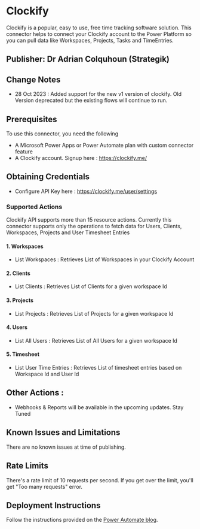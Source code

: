 # Clockify

Clockify is a popular, easy to use, free time tracking software solution. This connector helps to connect your Clockify account to the Power Platform so you can pull data like Workspaces, Projects, Tasks and TimeEntries.

## Publisher: Dr Adrian Colquhoun (Strategik)

## Change Notes 

- 28 Oct 2023 : Added support for the new v1 version of clockify. Old Version deprecated but the existing flows will continue to run.

## Prerequisites

To use this connector, you need the following

- A Microsoft Power Apps or Power Automate plan with custom connector feature
- A Clockify account. Signup here : https://clockify.me/

## Obtaining Credentials
- Configure API Key here : https://clockify.me/user/settings


### Supported Actions
Clockify API supports more than 15 resource actions. Currently this connector supports only the operations to fetch data for Users, Clients, Workspaces, Projects and User Timesheet Entries

#### 1. Workspaces
- List Workspaces : Retrieves List of Workspaces in your Clockify Account

#### 2. Clients
- List Clients  : Retrieves List of Clients for a given workspace Id

#### 3. Projects
- List Projects : Retrieves List of Projects for a given workspace Id

#### 4. Users
- List All Users :  Retrieves List of All Users for a given workspace Id

#### 5. Timesheet
- List User Time Entries :  Retrieves List of timesheet entries based on Workspace Id and User Id

## Other Actions :
- Webhooks & Reports will be available in the upcoming updates. Stay Tuned


## Known Issues and Limitations
There are no known issues at time of publishing.

## Rate Limits
There's a rate limit of 10 requests per second. If you get over the limit, you'll get "Too many requests" error.



## Deployment Instructions
Follow the instructions provided on the [Power Automate blog](https://flow.microsoft.com/en-us/blog/import-a-connector-from-github-as-a-custom-connector/).

